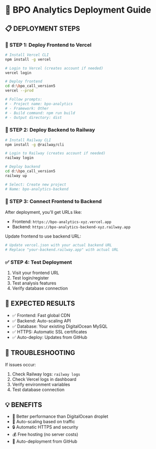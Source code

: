 # 🚀 BPO Analytics Deployment Guide

## 📋 DEPLOYMENT STEPS

### 🌟 STEP 1: Deploy Frontend to Vercel

```bash
# Install Vercel CLI
npm install -g vercel

# Login to Vercel (creates account if needed)
vercel login

# Deploy frontend
cd d:\bpo_call_version5
vercel --prod

# Follow prompts:
# - Project name: bpo-analytics
# - Framework: Other
# - Build command: npm run build
# - Output directory: dist
```

### 🚀 STEP 2: Deploy Backend to Railway

```bash
# Install Railway CLI
npm install -g @railway/cli

# Login to Railway (creates account if needed)
railway login

# Deploy backend
cd d:\bpo_call_version5
railway up

# Select: Create new project
# Name: bpo-analytics-backend
```

### 🔗 STEP 3: Connect Frontend to Backend

After deployment, you'll get URLs like:
- Frontend: `https://bpo-analytics-xyz.vercel.app`
- Backend: `https://bpo-analytics-backend-xyz.railway.app`

Update frontend to use backend URL:
```bash
# Update vercel.json with your actual backend URL
# Replace "your-backend.railway.app" with actual URL
```

### ✅ STEP 4: Test Deployment

1. Visit your frontend URL
2. Test login/register
3. Test analysis features
4. Verify database connection

## 🎯 EXPECTED RESULTS

- ✅ Frontend: Fast global CDN
- ✅ Backend: Auto-scaling API
- ✅ Database: Your existing DigitalOcean MySQL
- ✅ HTTPS: Automatic SSL certificates
- ✅ Auto-deploy: Updates from GitHub

## 🔧 TROUBLESHOOTING

If issues occur:
1. Check Railway logs: `railway logs`
2. Check Vercel logs in dashboard
3. Verify environment variables
4. Test database connection

## 💡 BENEFITS

- 🌟 Better performance than DigitalOcean droplet
- 🚀 Auto-scaling based on traffic
- 🔒 Automatic HTTPS and security
- 💰 Free hosting (no server costs)
- 🔄 Auto-deployment from GitHub
